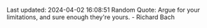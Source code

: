 Last updated: 2024-04-02 16:08:51
Random Quote: Argue for your limitations, and sure enough they're yours. - Richard Bach